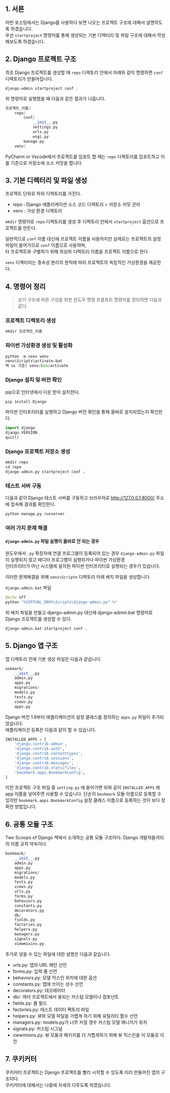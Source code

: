 ## 1. 서론

이번 포스팅에서는 Django를 사용하다 보면 나오는 프로젝트 구조에 대해서 설명하도록 하겠습니다.  
우선 `startproject` 명령어를 통해 생성되는 기본 디렉터리 및 파일 구조에 대해서 작성해보도록 하겠습니다.

## 2. Django 프로젝트 구조

최초 Django 프로젝트를 생성할 때 `repo` 디렉토리 안에서 아래와 같이 명령하면 `conf` 디렉토리가 만들어집니다.

`django-admin startproject conf .`

위 명령어로 실행했을 때 다음과 같은 결과가 나옵니다.

```python
프로젝트_이름/
    repo/
        conf/
            __init__.py
            settings.py
            urls.py
            wsgi.py
        manage.py
    venv/
```

PyCharm or Vscode에서 프로젝트를 임포트 할 때는 `repo` 디렉토리를 임포트하고 이를 기준으로 저장소에 소스 커밋을 합니다.

## 3. 기본 디렉터리 및 파일 생성

프로젝트 단위로 하위 디렉토리를 가진다.

- repo : Django 애플리케이션 소스 코드 디렉토리 = 저장소 커밋 관리
- venv : 가상 환경 디렉토리

`mkdir` 명령어로 `repo` 디렉토리를 생성 후 디렉토리 안에서 `startproject` 옵션으로 프로젝트를 만든다.

일반적으로 `conf` 이름 대신에 프로젝트 이름을 사용하지만 실제로는 프로젝트의 설정 파일이 들어가므로 `conf` 이름으로 사용하며,  
타 프로젝트와 구별하기 위해 최상위 디렉토리 이름을 프로젝트 이름으로 한다.

`venv` 디렉터리는 종속성 분리의 원칙에 따라 프로젝트의 독립적인 가상환경을 제공한다.

## 4. 명령어 정리

> 상기 구조에 따른 구성을 위한 윈도우 명령 프롬프트 명령어를 정리하면 다음과 같다.

### 프로젝트 디렉토리 생성

```python
mkdir 프로젝트_이름
```

### 파이썬 가상환경 생성 및 활성화

```python
python -m venv venv
venv\Scripts\activate.bat
맥 os 기준) venv/bin/activate
```

### Django 설치 및 버전 확인

pip으로 인터넷에서 다운 받아 설치한다.

```python
pip install Django
```

파이썬 인터프리터를 실행하고 Django 버전 확인을 통해 올바로 설치되었는지 확인한다.

```python
import django
django.VERSION
quit()
```

### Django 프로젝트 저장소 생성

```python
mkdir repo
cd repo
django-admin.py startproject conf .
```

### 테스트 서버 구동

다음과 같이 Django 테스트 서버를 구동하고 브라우저로 http://127.0.0.1:8000/ 주소에 접속해 결과를 확인한다.

```python
python manage.py runserver
```

### 여러 가지 문제 해결

#### `django-admin.py` 파일 실행이 올바로 안 되는 경우

윈도우에서 `.py` 확장자에 연결 프로그램이 등록되어 있는 경우 `django-admin.py` 파일이 실행되지 않고 에디터 프로그램이 실행되거나 파이썬 가상환경  
인터프리터가 아닌 시스템에 설치된 파이썬 인터프리터로 실행되는 경우가 있습니다.

이러한 문제해결을 위해 `venv\Scripte` 디렉토리 아래 배치 파일을 생성합니다.

`django-admin.bat` 파일

```python
@echo off
python "%VIRTUAL_ENV%\Scripts\django-admin.py" %*
```

위 배치 파일을 만들고 django-admin.py 대신에 django-admin.bat 명령어로 Django 프로젝트를 생성할 수 있다.

```python
django-admin.bat startproject conf .
```

## 5. Django 앱 구조

앱 디렉토리 안에 기본 생성 파일은 다음과 같습니다.

```python
ookmark/
    __init__.py
    admin.py
    apps.py
    migrations/
    models.py
    tests.py
    views.py
    apps.py
```

Django 버전 1.9부터 애플리케이션의 설정 클래스를 정의하는 `apps.py` 파일이 추가되었습니다.  
애플리케이션 등록은 다음과 같이 할 수 있습니다.

```python
INSTALLED_APPS = [
    'django.contrib.admin',
    'django.contrib.auth',
    'django.contrib.contenttypes',
    'django.contrib.sessions',
    'django.contrib.messages',
    'django.contrib.staticfiles',
    'bookmark.apps.BookmarkConfig',
]
```

이전 프로젝트 구조 파일 중 `setting.py` 에 들어가면 위와 같이 `INSTALLED_APPS` 에 app 이름을 넣어주면 사용할 수 있습니다.
단순히 `bookmark` 모듈 이름으로 등록할 수 있지만 `bookmark.apps.BookmarkConfig` 설정 클래스 이름으로 등록하는 것이 보다 정확한 방법입니다.

## 6. 공통 모듈 구조

Two Scoops of Django 책에서 소개하는 공통 모듈 구조이다. Django 개발자들끼리의 이름 규칙 약속이다.

```python
bookmark/
    __init__.py
    admin.py
    apps.py
    migrations/
    models.py
    tests.py
    views.py
    urls.py
    forms.py
    behaviors.py
    constants.py
    decorators.py
    db/
    fields.py
    factories.py
    helpers.py
    managers.py
    signals.py
    viewmixins.py
```

추가로 넣을 수 있는 파일에 대한 설명은 다음과 같습니다.

- urls.py: 앱의 URL 패턴 선언
- forms.py: 입력 폼 선언
- behaviors.py: 모델 믹스인 위치에 대한 옵션
- constants.py: 앱에 쓰이는 상수 선언
- decorators.py: 데코레이터
- db/: 여러 프로젝트에서 용되는 커스텀 모델이나 컴포넌트
- fields.py: 폼 필드
- factories.py: 테스트 데이터 팩토리 파일
- helpers.py: 뷰와 모델 파일을 가볍게 하기 위해 유틸리티 함수 선언
- managers.py: models.py가 너무 커질 경우 커스텀 모델 매니저가 위치
- signals.py: 커스텀 시그널
- viewmixins.py: 뷰 모듈과 패키지를 더 가볍게하기 위해 뷰 믹스인을 이 모듈로 이전

## 7. 쿠키커터

쿠키커터 프로젝트는 Django 프로젝트를 빨리 시작할 수 있도록 미리 만들어진 앱의 구조이다.  
쿠키커터에 대해서는 나중에 자세히 다루도록 하겠습니다.
